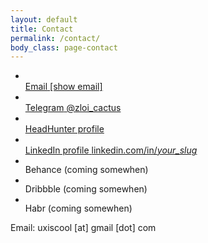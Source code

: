 ```yaml
---
layout: default
title: Contact
permalink: /contact/
body_class: page-contact
---
```


<div class="container">
  <section class="contacts-section">
    <div class="bio">
      <ul class="contacts-list" style="--contact-link-color:#e2e5e7">
        <!-- 1) Email (обфускация) -->
        <li class="contact-item">
          <a id="email-link" class="contact-block" href="#"
             data-user="loocsixu" data-host="moc.liamg" aria-label="Email">
            <span class="ci" aria-hidden="true">
              <img src="{{ site.baseurl }}/ui/apps_logo/contacts_gmail.svg" alt="">
            </span>
            <div class="contact-line">
              <span class="contact-title">Email</span>
              <span class="contact-hint" id="email-text">[show email]</span>
            </div>
          </a>
        </li>
        <!-- 2) Telegram -->
        <li class="contact-item">
          <a class="contact-block" href="https://t.me/zloi_cactus" target="_blank" rel="noopener" aria-label="Telegram: @zloi_cactus">
            <span class="ci" aria-hidden="true">
              <img src="{{ site.baseurl }}/ui/apps_logo/contacts_telegram.svg" alt="">
            </span>
            <div class="contact-line">
              <span class="contact-title">Telegram</span>
              <span class="contact-hint">@zloi_cactus</span>
            </div>
          </a>
        </li>
        <!-- 3) HeadHunter -->
        <li class="contact-item">
          <a class="contact-block" href="https://hh.ru/resume/1576350fff00cfce6f0039ed1f4a744741564d" target="_blank" rel="noopener" aria-label="HeadHunter profile">
            <span class="ci" aria-hidden="true">
              <img src="{{ site.baseurl }}/ui/apps_logo/contacts_hh.svg" alt="">
            </span>
            <div class="contact-line">
              <span class="contact-title">HeadHunter profile</span>
              <span class="contact-hint"></span>
            </div>
          </a>
        </li>
        <!-- 4) LinkedIn -->
        <li class="contact-item">
          <a class="contact-block" href="https://www.linkedin.com/in/" target="_blank" rel="noopener" aria-label="LinkedIn profile">
            <span class="ci" aria-hidden="true">
              <img src="{{ site.baseurl }}/ui/apps_logo/contacts_linkedin.svg" alt="">
            </span>
            <div class="contact-line">
              <span class="contact-title">LinkedIn profile</span>
              <span class="contact-hint">linkedin.com/in/<em>your_slug</em></span>
            </div>
          </a>
        </li>
        <!-- 5) Behance (coming soon) -->
        <li class="contact-item disabled-text" aria-disabled="true">
          <span class="ci" aria-hidden="true">
            <img src="{{ site.baseurl }}/ui/apps_logo/contacts_behance.svg" alt="">
          </span>
          <div class="contact-line">
            <span class="contact-title">Behance</span>
            <span class="soon-tag">(coming somewhen)</span>
          </div>
        </li>
        <!-- 6) Dribbble (coming soon) -->
        <li class="contact-item disabled-text" aria-disabled="true">
          <span class="ci" aria-hidden="true">
            <img src="{{ site.baseurl }}/ui/apps_logo/contacts_dribbble.svg" alt="">
          </span>
          <div class="contact-line">
            <span class="contact-title">Dribbble</span>
            <span class="soon-tag">(coming somewhen)</span>
          </div>
        </li>
        <!-- 7) Habr (coming soon) -->
        <li class="contact-item disabled-text" aria-disabled="true">
          <span class="ci" aria-hidden="true">
            <img src="{{ site.baseurl }}/ui/apps_logo/contacts_habr.svg" alt="">
          </span>
          <div class="contact-line">
            <span class="contact-title">Habr</span>
            <span class="soon-tag">(coming somewhen)</span>
          </div>
        </li>
      </ul>
      <!-- email обфускация -->
      <script>
        (function () {
          var a = document.getElementById('email-link');
          if (!a) return;
          function rev(s){ return s.split('').reverse().join(''); }
          var addr = rev(a.dataset.user) + '@' + rev(a.dataset.host);
          a.href = 'mailto:' + addr;
          var t = document.getElementById('email-text');
          if (t) t.textContent = addr;
        })();
      </script>
      <noscript><p class="contact-hint">Email: uxiscool [at] gmail [dot] com</p></noscript>
      <div class="intro-divider"></div>
    </div>
  </section>
</div>
